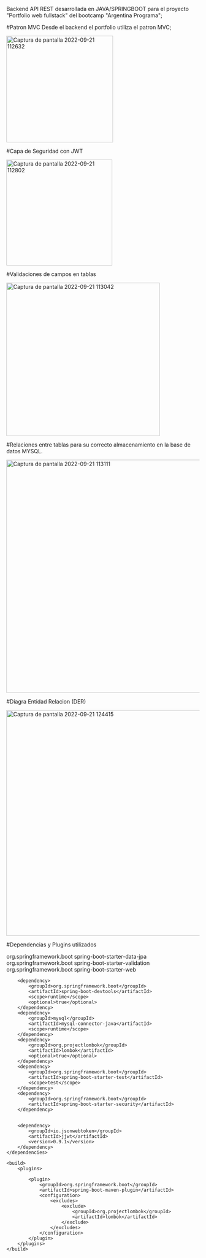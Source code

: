 Backend API REST desarrollada en JAVA/SPRINGBOOT para el proyecto "Portfolio web fullstack" del bootcamp "Argentina Programa";

#Patron MVC 
Desde el backend el portfolio utiliza el patron MVC;

<img width="278" alt="Captura de pantalla 2022-09-21 112632" src="https://user-images.githubusercontent.com/94617066/191531694-257e1b28-52bc-4d01-a55e-5941b350e123.png">


#Capa de Seguridad con JWT

<img width="276" alt="Captura de pantalla 2022-09-21 112802" src="https://user-images.githubusercontent.com/94617066/191531770-f600a59c-7115-44aa-9116-b749575adfa2.png">

#Validaciones de campos en tablas

<img width="400" alt="Captura de pantalla 2022-09-21 113042" src="https://user-images.githubusercontent.com/94617066/191532454-c2cd6be5-e4da-40ab-a4c6-29ced13a12d7.png">

#Relaciones entre tablas para su correcto almacenamiento en la base de datos MYSQL.

<img width="608" alt="Captura de pantalla 2022-09-21 113111" src="https://user-images.githubusercontent.com/94617066/191532591-a125ef38-1897-460c-9a92-474045e5ac9b.png">

#Diagra Entidad Relacion (DER)

<img width="589" alt="Captura de pantalla 2022-09-21 124415" src="https://user-images.githubusercontent.com/94617066/191550227-32312537-63b2-4c78-ae46-db4b0f3b11df.png">


#Dependencias y Plugins utilizados

 <dependencies>
        <dependency>
            <groupId>org.springframework.boot</groupId>
            <artifactId>spring-boot-starter-data-jpa</artifactId>
        </dependency>
        <dependency>
            <groupId>org.springframework.boot</groupId>
            <artifactId>spring-boot-starter-validation</artifactId>
        </dependency>
        <dependency>
            <groupId>org.springframework.boot</groupId>
            <artifactId>spring-boot-starter-web</artifactId>
        </dependency>

        <dependency>
            <groupId>org.springframework.boot</groupId>
            <artifactId>spring-boot-devtools</artifactId>
            <scope>runtime</scope>
            <optional>true</optional>
        </dependency>
        <dependency>
            <groupId>mysql</groupId>
            <artifactId>mysql-connector-java</artifactId>
            <scope>runtime</scope>
        </dependency>
        <dependency>
            <groupId>org.projectlombok</groupId>
            <artifactId>lombok</artifactId>
            <optional>true</optional>
        </dependency>
        <dependency>
            <groupId>org.springframework.boot</groupId>
            <artifactId>spring-boot-starter-test</artifactId>
            <scope>test</scope>
        </dependency>
        <dependency>
            <groupId>org.springframework.boot</groupId>
            <artifactId>spring-boot-starter-security</artifactId>
        </dependency>
       

        <dependency>
            <groupId>io.jsonwebtoken</groupId>
            <artifactId>jjwt</artifactId>
            <version>0.9.1</version>
        </dependency>
    </dependencies>

    <build>
        <plugins>
            
            <plugin>
                <groupId>org.springframework.boot</groupId>
                <artifactId>spring-boot-maven-plugin</artifactId>
                <configuration>
                    <excludes>
                        <exclude>
                            <groupId>org.projectlombok</groupId>
                            <artifactId>lombok</artifactId>
                        </exclude>
                    </excludes>
                </configuration>
            </plugin>
        </plugins>
    </build>
